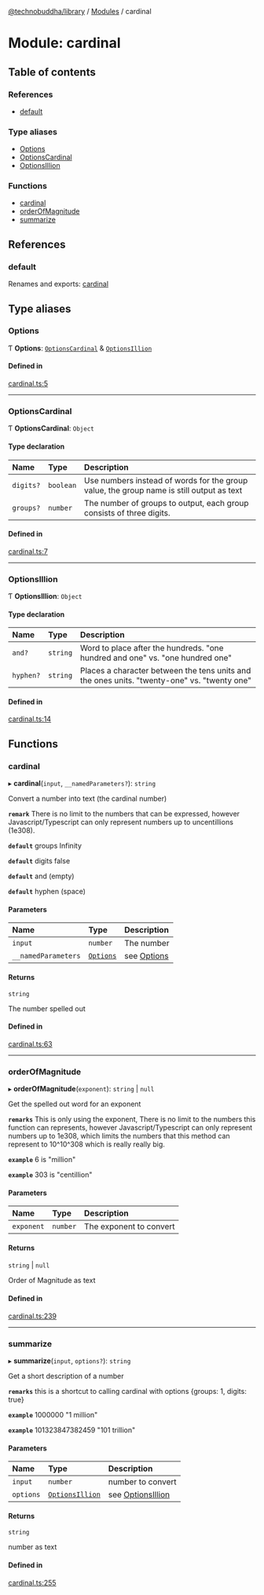 [@technobuddha/library](../../README.md) / [Modules](../Modules.md) / cardinal

# Module: cardinal

## Table of contents

### References

- [default](cardinal.md#default)

### Type aliases

- [Options](cardinal.md#options)
- [OptionsCardinal](cardinal.md#optionscardinal)
- [OptionsIllion](cardinal.md#optionsillion)

### Functions

- [cardinal](cardinal.md#cardinal)
- [orderOfMagnitude](cardinal.md#orderofmagnitude)
- [summarize](cardinal.md#summarize)

## References

### default

Renames and exports: [cardinal](cardinal.md#cardinal)

## Type aliases

### Options

Ƭ **Options**: [`OptionsCardinal`](cardinal.md#optionscardinal) & [`OptionsIllion`](cardinal.md#optionsillion)

#### Defined in

[cardinal.ts:5](../../src/cardinal.ts#L5)

___

### OptionsCardinal

Ƭ **OptionsCardinal**: `Object`

#### Type declaration

| Name | Type | Description |
| :------ | :------ | :------ |
| `digits?` | `boolean` | Use numbers instead of words for the group value, the group name is still output as text |
| `groups?` | `number` | The number of groups to output, each group consists of three digits. |

#### Defined in

[cardinal.ts:7](../../src/cardinal.ts#L7)

___

### OptionsIllion

Ƭ **OptionsIllion**: `Object`

#### Type declaration

| Name | Type | Description |
| :------ | :------ | :------ |
| `and?` | `string` | Word to place after the hundreds.  "one hundred and one" vs. "one hundred one" |
| `hyphen?` | `string` | Places a character between the tens units and the ones units.  "twenty-one" vs. "twenty one" |

#### Defined in

[cardinal.ts:14](../../src/cardinal.ts#L14)

## Functions

### cardinal

▸ **cardinal**(`input`, `__namedParameters?`): `string`

Convert a number into text (the cardinal number)

**`remark`** There is no limit to the numbers that can be expressed, however Javascript/Typescript can only represent numbers
up to uncentillions (1e308).

**`default`** groups Infinity

**`default`** digits false

**`default`** and (empty)

**`default`** hyphen (space)

#### Parameters

| Name | Type | Description |
| :------ | :------ | :------ |
| `input` | `number` | The number |
| `__namedParameters` | [`Options`](cardinal.md#options) | see [Options](cardinal.md#options) |

#### Returns

`string`

The number spelled out

#### Defined in

[cardinal.ts:63](../../src/cardinal.ts#L63)

___

### orderOfMagnitude

▸ **orderOfMagnitude**(`exponent`): `string` \| ``null``

Get the spelled out word for an exponent

**`remarks`** This is only using the exponent, There is no limit to the numbers this function can represents, however Javascript/Typescript can only represent
numbers up to 1e308, which limits the numbers that this method can represent to 10^10^308 which is really really big.

**`example`** 6 is "million"

**`example`** 303 is "centillion"

#### Parameters

| Name | Type | Description |
| :------ | :------ | :------ |
| `exponent` | `number` | The exponent to convert |

#### Returns

`string` \| ``null``

Order of Magnitude as text

#### Defined in

[cardinal.ts:239](../../src/cardinal.ts#L239)

___

### summarize

▸ **summarize**(`input`, `options?`): `string`

Get a short description of a number

**`remarks`** this is a shortcut to calling cardinal with options {groups: 1, digits: true}

**`example`** 1000000 "1 million"

**`example`** 101323847382459 "101 trillion"

#### Parameters

| Name | Type | Description |
| :------ | :------ | :------ |
| `input` | `number` | number to convert |
| `options` | [`OptionsIllion`](cardinal.md#optionsillion) | see [OptionsIllion](cardinal.md#optionsillion) |

#### Returns

`string`

number as text

#### Defined in

[cardinal.ts:255](../../src/cardinal.ts#L255)
